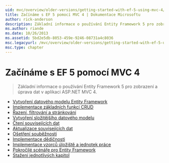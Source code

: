 ```yaml
---
uid: mvc/overview/older-versions/getting-started-with-ef-5-using-mvc-4/index
title: Začínáme s EF 5 pomocí MVC 4 | Dokumentace Microsoftu
author: rick-anderson
description: Základní informace o používání Entity Framework 5 pro zobrazení a úprava dat v aplikaci ASP.NET MVC 4.
ms.author: riande
ms.date: 10/26/2013
ms.assetid: 5bd2e5db-8053-459e-9246-08731a4c8036
msc.legacyurl: /mvc/overview/older-versions/getting-started-with-ef-5-using-mvc-4
msc.type: chapter
---
```

<a name="getting-started-with-ef-5-using-mvc-4"></a>Začínáme s EF 5 pomocí MVC 4
====================
> Základní informace o používání Entity Framework 5 pro zobrazení a úprava dat v aplikaci ASP.NET MVC 4.


- [Vytvoření datového modelu Entity Framework](creating-an-entity-framework-data-model-for-an-asp-net-mvc-application.md)
- [Implementace základních funkcí CRUD](implementing-basic-crud-functionality-with-the-entity-framework-in-asp-net-mvc-application.md)
- [Řazení, filtrování a stránkování](sorting-filtering-and-paging-with-the-entity-framework-in-an-asp-net-mvc-application.md)
- [Vytvoření složitějšího datového modelu](creating-a-more-complex-data-model-for-an-asp-net-mvc-application.md)
- [Čtení souvisejících dat](reading-related-data-with-the-entity-framework-in-an-asp-net-mvc-application.md)
- [Aktualizace souvisejících dat](updating-related-data-with-the-entity-framework-in-an-asp-net-mvc-application.md)
- [Ošetření souběžnosti](handling-concurrency-with-the-entity-framework-in-an-asp-net-mvc-application.md)
- [Implementace dědičnosti](implementing-inheritance-with-the-entity-framework-in-an-asp-net-mvc-application.md)
- [Implementace vzorců úložiště a jednotek práce](implementing-the-repository-and-unit-of-work-patterns-in-an-asp-net-mvc-application.md)
- [Pokročilé scénáře pro Entity Framework](advanced-entity-framework-scenarios-for-an-mvc-web-application.md)
- [Stažení jednotlivých kapitol](building-the-ef5-mvc4-chapter-downloads.md)
